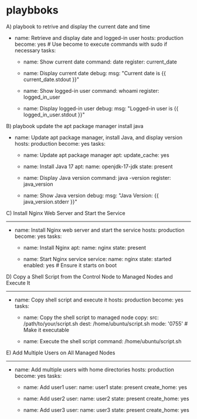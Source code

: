 # playbboks

A)  playbook to retrive and display the current date and time 

- name: Retrieve and display date and logged-in user
  hosts: production
  become: yes  # Use become to execute commands with sudo if necessary
  tasks:
    - name: Show current date
      command: date
      register: current_date

    - name: Display current date
      debug:
        msg: "Current date is {{ current_date.stdout }}"

    - name: Show logged-in user
      command: whoami
      register: logged_in_user

    - name: Display logged-in user
      debug:
        msg: "Logged-in user is {{ logged_in_user.stdout }}"


B)  playbook update the apt package manager install java 


- name: Update apt package manager, install Java, and display version
  hosts: production
  become: yes
  tasks:
    - name: Update apt package manager
      apt:
        update_cache: yes

    - name: Install Java 17
      apt:
        name: openjdk-17-jdk
        state: present

    - name: Display Java version
      command: java -version
      register: java_version

    - name: Show Java version
      debug:
        msg: "Java Version: {{ java_version.stderr }}"


C)  Install Nginx Web Server and Start the Service


---
- name: Install Nginx web server and start the service
  hosts: production
  become: yes
  tasks:
    - name: Install Nginx
      apt:
        name: nginx
        state: present

    - name: Start Nginx service
      service:
        name: nginx
        state: started
        enabled: yes  # Ensure it starts on boot


D)   Copy a Shell Script from the Control Node to Managed Nodes and Execute It

---
- name: Copy shell script and execute it
  hosts: production
  become: yes
  tasks:
    - name: Copy the shell script to managed node
      copy:
        src: /path/to/your/script.sh
        dest: /home/ubuntu/script.sh
        mode: '0755'  # Make it executable

    - name: Execute the shell script
      command: /home/ubuntu/script.sh



E) Add Multiple Users on All Managed Nodes

---
- name: Add multiple users with home directories
  hosts: production
  become: yes
  tasks:
    - name: Add user1
      user:
        name: user1
        state: present
        create_home: yes

    - name: Add user2
      user:
        name: user2
        state: present
        create_home: yes

    - name: Add user3
      user:
        name: user3
        state: present
        create_home: yes







